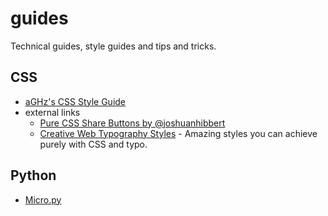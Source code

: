 guides
======

Technical guides, style guides and tips and tricks.

CSS
---
* [aGHz's CSS Style Guide](https://github.com/aGHz/guides/blob/master/css/style_aGHz.md)
* external links
    * [Pure CSS Share Buttons by @joshuanhibbert](http://css3watch.com/post/8042230795/pure-css-share-buttons-by-joshuanhibbert)
    * [Creative Web Typography Styles](http://tympanus.net/codrops/2012/09/12/creative-web-typography-styles/) - Amazing styles you can achieve purely with CSS and typo.

Python
------
* [Micro.py](https://github.com/aGHz/guides/blob/master/python/micropy.md)

